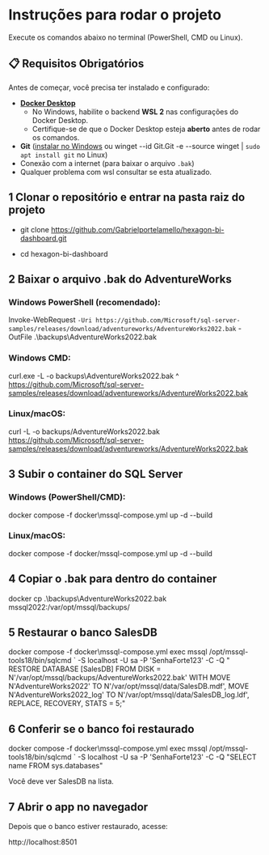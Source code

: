 # Instruções para rodar o projeto
Execute os comandos abaixo no terminal (PowerShell, CMD ou Linux).

## 📋 Requisitos Obrigatórios
Antes de começar, você precisa ter instalado e configurado:

- **[Docker Desktop](https://www.docker.com/products/docker-desktop/)**  
  - No Windows, habilite o backend **WSL 2** nas configurações do Docker Desktop.  
  - Certifique-se de que o Docker Desktop esteja **aberto** antes de rodar os comandos.
- **Git** ([instalar no Windows](https://git-scm.com/download/win) ou winget --id Git.Git -e --source winget | `sudo apt install git` no Linux)
- Conexão com a internet (para baixar o arquivo `.bak`)
- Qualquer problema com wsl consultar se esta atualizado.

## 1 Clonar o repositório e entrar na pasta raiz do projeto
- git clone https://github.com/Gabrielportelamello/hexagon-bi-dashboard.git

- cd hexagon-bi-dashboard

## 2 Baixar o arquivo .bak do AdventureWorks

### Windows PowerShell (recomendado):

Invoke-WebRequest `
  -Uri https://github.com/Microsoft/sql-server-samples/releases/download/adventureworks/AdventureWorks2022.bak `
  -OutFile .\backups\AdventureWorks2022.bak


### Windows CMD:

curl.exe -L -o backups\AdventureWorks2022.bak ^
  https://github.com/Microsoft/sql-server-samples/releases/download/adventureworks/AdventureWorks2022.bak


### Linux/macOS:

curl -L -o backups/AdventureWorks2022.bak \
  https://github.com/Microsoft/sql-server-samples/releases/download/adventureworks/AdventureWorks2022.bak

## 3️ Subir o container do SQL Server

### Windows (PowerShell/CMD):

docker compose -f docker\mssql-compose.yml up -d --build


### Linux/macOS:

docker compose -f docker/mssql-compose.yml up -d --build

## 4️ Copiar o .bak para dentro do container
docker cp .\backups\AdventureWorks2022.bak mssql2022:/var/opt/mssql/backups/

## 5️ Restaurar o banco SalesDB

docker compose -f docker\mssql-compose.yml exec mssql /opt/mssql-tools18/bin/sqlcmd `
  -S localhost -U sa -P 'SenhaForte123' -C -Q "
RESTORE DATABASE [SalesDB]
FROM DISK = N'/var/opt/mssql/backups/AdventureWorks2022.bak'
WITH
    MOVE N'AdventureWorks2022'     TO N'/var/opt/mssql/data/SalesDB.mdf',
    MOVE N'AdventureWorks2022_log' TO N'/var/opt/mssql/data/SalesDB_log.ldf',
    REPLACE, RECOVERY, STATS = 5;"

## 6️ Conferir se o banco foi restaurado

docker compose -f docker\mssql-compose.yml exec mssql /opt/mssql-tools18/bin/sqlcmd `
  -S localhost -U sa -P 'SenhaForte123' -C -Q "SELECT name FROM sys.databases"


Você deve ver SalesDB na lista.

## 7️ Abrir o app no navegador

Depois que o banco estiver restaurado, acesse:

http://localhost:8501
